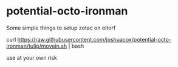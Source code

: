potential-octo-ironman
======================

Some simple things to setup zotac on oltorf

curl https://raw.githubusercontent.com/joshuacox/potential-octo-ironman/tulip/movein.sh | bash

use at your own risk


